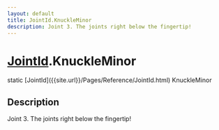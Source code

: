 ```yaml
---
layout: default
title: JointId.KnuckleMinor
description: Joint 3. The joints right below the fingertip!
---
```

# [JointId]({{site.url}}/Pages/Reference/JointId.html).KnuckleMinor

<div class='signature' markdown='1'>
static [JointId]({{site.url}}/Pages/Reference/JointId.html) KnuckleMinor
</div>

## Description
Joint 3. The joints right below the fingertip!

